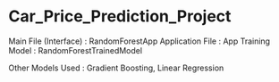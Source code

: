 # Car_Price_Prediction_Project

Main File (Interface) : RandomForestApp
Application File : App
Training Model : RandomForestTrainedModel

Other Models Used : Gradient Boosting, Linear Regression 
